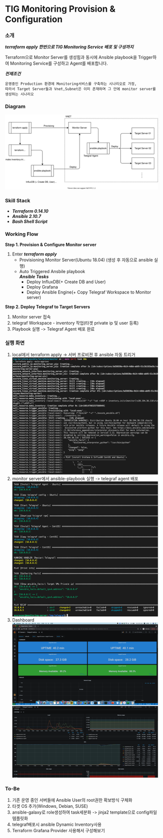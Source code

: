 # TIG Monitoring Provision & Configuration
### 소개
***terraform apply 한번으로 TIG Monitoring Service 배포 및 구성까지***
<p>Terraform으로 Monitor Server를 생성힘과 동시에 Ansible playbook을 Trigger하여 Monitoring Service를 구성하고 Agent를 배포합니다.</p>

***전제조건***
```
운영중인 Production 환경에 Monitoring서비스를 구축하는 시나리오로 가정,
따라서 Target Server들과 Vnet,Subnet은 이미 존재하며 그 안에 monitor server를 생성하는 시나리오
```
### Diagram
![archi](./images/tig.svg)

### Skill Stack
- ***Terraform 0.14.10***
- ***Ansible 2.10.7***
- ***Bash Shell Script***
### Working Flow
**Step 1. Provision & Configure Monitor server**
1. Enter ***terraform apply***
    - Provisioning Monitor Server(Ubuntu 18.04) (생성 후 자동으로 ansible 실행)
    - Auto Triggered Ansbile playbook<br>
        ***Ansible Tasks***
        - Deploy InfluxDB(+ Create DB and User)
        - Deploy Grafana
        - Deploy Ansible Engine(+ Copy Telegraf Workspace to Monitor server)

**Step 2. Deploy Telegraf to Target Servers** 
1. Monitor server 접속
2. telegraf Workspace - inventory 작업(타겟 private ip 및 user 등록)
3. Playbook 실행 -> Telegraf Agent 배포 완료

### 실행 화면
1. local에서 terraform apply -> 서버 프로비젼 후 ansible 자동 트리거
![autotrigger](./images/autotriggering.png)
2. monitor server에서 ansible-playbook 실행 -> telegraf agent 배포
![deploy_telegraf](./images/deploy_telegraf.png)
3. Dashboard
![dashboard](./images/dashboard.png)
![dashboard2](./images/dashboard2.png)
### To-Be
1. 기존 운영 중인 서버들에 Ansible User의 root권한 확보방식 구체화
2. 타겟 OS 추가(Windows, Debian, SUSE)
3. ansible-galaxy로 role생성하여 task세분화 -> jinja2 template으로 config파일 템플릿화
4. telegraf배포시 ansible Dynamic Inventory사용
5. Terraform Grafana Provider 사용해서 구성해보기